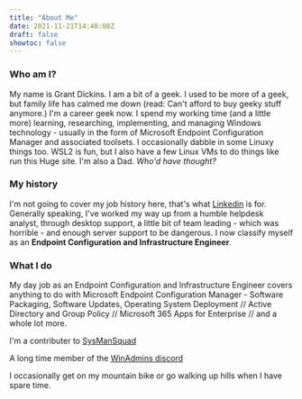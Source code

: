 ```yaml
---
title: "About Me"
date: 2021-11-21T14:48:08Z
draft: false
showtoc: false
---
```


### Who am I?

My name is Grant Dickins. I am a bit of a geek. I used to be more of a geek, but family life has calmed me down (read: Can't afford to buy geeky stuff anymore.)
I'm a career geek now. I spend my working time (and a little more) learning, researching, implementing, and managing Windows technology - usually in the form of Microsoft Endpoint Configuration Manager and associated toolsets.
I occasionally dabble in some Linuxy things too. WSL2 is fun, but I also have a few Linux VMs to do things like run this Huge site.
I'm also a Dad. _Who'd have thought?_ 

### My history

I'm not going to cover my job history here, that's what [Linkedin](https://www.linkedin.com/in/grantdickins/) is for.
Generally speaking, I've worked my way up from a humble helpdesk analyst, through desktop support, a little bit of team leading - which was horrible - and enough server support to be dangerous. I now classify myself as an **Endpoint Configuration and Infrastructure Engineer**.

### What I do

My day job as an Endpoint Configuration and Infrastructure Engineer covers anything to do with Microsoft Endpoint Configuration Manager - Software Packaging, Software Updates, Operating System Deployment // Active Directory and Group Policy // Microsoft 365 Apps for Enterprise // and a whole lot more.

I'm a contributer to [SysManSquad](https://sysmansquad.com)

A long time member of the [WinAdmins discord](https://winadmins.io/)

I occasionally get on my mountain bike or go walking up hills when I have spare time.